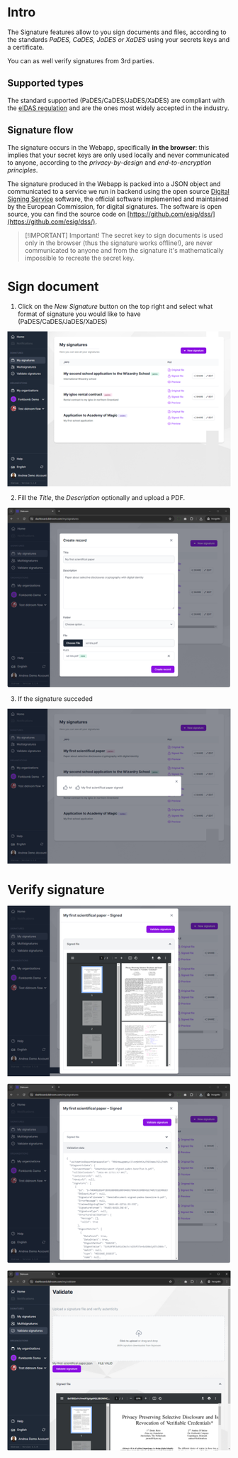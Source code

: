 # Intro  

The Signature features allow to you sign documents and files, according to the standards *PaDES, CaDES, JaDES or XaDES* using your secrets keys and a certificate. 

You can as well verify signatures from 3rd parties. 

## Supported types 

The standard supported (PaDES/CaDES/JaDES/XaDES) are compliant with the [eIDAS regulation](https://en.wikipedia.org/wiki/EIDAS) and are the ones most widely accepted in the industry. 


## Signature flow 

The signature occurs in the Webapp, specifically **in the browser**: this implies that your secret keys are only used locally and never  communicated to anyone, according to the *privacy-by-design* and *end-to-encryption principles*. 

The signature produced in the Webapp is packed into a JSON object and communicated to a service we run in backend using the open source [Digital Signing Service](https://ec.europa.eu/digital-building-blocks/DSS/webapp-demo/doc/dss-documentation.html) software, the official software implemented and maintained by the European Commission, for digital signatures. The software is open source, you can find the source code on [https://github.com/esig/dss/](https://github.com/esig/dss/).

> [!IMPORTANT] Important!
> The secret key to sign documents is used only in the browser (thus the signature works offline!), are never communicated to anyone and from the signature it's mathematically impossible to recreate the secret key. 

# Sign document 

1) Click on the *New Signature* button on the top right and select what format of signature you would like to have (PaDES/CaDES/JaDES/XaDES)

![Signature1](../images/signature/S1.png)



2) Fill the *Title*, the *Description* optionally and upload a PDF.

![Signature1](../images/signature/S2.png)

3) If the signature succeded

![Signature1](../images/signature/S3.png)




# Verify signature


![Signature1](../images/signature/S4.png)

![Signature1](../images/signature/S5.png)


![Signature6](../images/signature/S6.png)